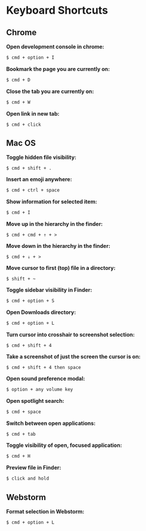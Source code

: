 <!-----------------------------
 ____ ____ ____ ____ ____ ____
||n |||o |||d |||o |||j |||o ||
||__|||__|||__|||__|||__|||__||
|/__\|/__\|/__\|/__\|/__\|/__\|

------------------------------->

# **Keyboard Shortcuts**

## **Chrome**

**Open development console in chrome:**
```bash
$ cmd + option + I
```

**Bookmark the page you are currently on:**
```bash
$ cmd + D
```

**Close the tab you are currently on:**
```bash
$ cmd + W
```

**Open link in new tab:**
```bash
$ cmd + click
```


## **Mac OS**

**Toggle hidden file visibility:**
```
$ cmd + shift + .
```

**Insert an emoji anywhere:**
```bash
$ cmd + ctrl + space
```

**Show information for selected item:**
```bash
$ cmd + I
```

**Move up in the hierarchy in the finder:**
```
$ cmd + cmd + ↑ + >
```

**Move down in the hierarchy in the finder:**
```
$ cmd + ↓ + >
```

**Move cursor to first (top) file in a directory:**
```
$ shift + ~
```

**Toggle sidebar visibility in Finder:**
```bash
$ cmd + option + S
```

**Open Downloads directory:**
```bash
$ cmd + option + L
```

**Turn cursor into crosshair to screenshot selection:**
```
$ cmd + shift + 4
```

**Take a screenshot of just the screen the cursor is on:**
```
$ cmd + shift + 4 then space
```

**Open sound preference modal:**
```bash
$ option + any volume key
```

**Open spotlight search:**
```bash
$ cmd + space
```

**Switch between open applications:**
```bash
$ cmd + tab
```

**Toggle visibility of open, focused application:**
```bash
$ cmd + H
```

**Preview file in Finder:**
```bash
$ click and hold
```

## **Webstorm**

**Format selection in Webstorm:**
```bash
$ cmd + option + L
```
